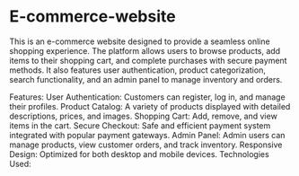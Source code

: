 # E-commerce-website

This is an e-commerce website designed to provide a seamless online shopping experience. The platform allows users to browse products, add items to their shopping cart, and complete purchases with secure payment methods. It also features user authentication, product categorization, search functionality, and an admin panel to manage inventory and orders.

Features:
User Authentication: Customers can register, log in, and manage their profiles.
Product Catalog: A variety of products displayed with detailed descriptions, prices, and images.
Shopping Cart: Add, remove, and view items in the cart.
Secure Checkout: Safe and efficient payment system integrated with popular payment gateways.
Admin Panel: Admin users can manage products, view customer orders, and track inventory.
Responsive Design: Optimized for both desktop and mobile devices.
Technologies Used:
